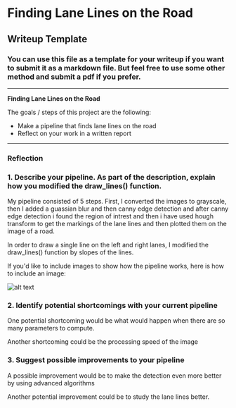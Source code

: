 # **Finding Lane Lines on the Road** 

## Writeup Template

### You can use this file as a template for your writeup if you want to submit it as a markdown file. But feel free to use some other method and submit a pdf if you prefer.

---

**Finding Lane Lines on the Road**

The goals / steps of this project are the following:
* Make a pipeline that finds lane lines on the road
* Reflect on your work in a written report


[//]: # (Image References)

[image1]: ./examples/grayscale.jpg "Grayscale"

---

### Reflection

### 1. Describe your pipeline. As part of the description, explain how you modified the draw_lines() function.

My pipeline consisted of 5 steps. First, I converted the images to grayscale, then I added a guassian blur and then canny edge detection and after canny edge detection i found the region of intrest and then i have used hough transform to get the markings of the lane lines and then plotted them on the image of a road.

In order to draw a single line on the left and right lanes, I modified the draw_lines() function by slopes of the lines.

If you'd like to include images to show how the pipeline works, here is how to include an image: 

![alt text][image1]


### 2. Identify potential shortcomings with your current pipeline


One potential shortcoming would be what would happen when there are so many parameters to compute. 

Another shortcoming could be the processing speed of the image


### 3. Suggest possible improvements to your pipeline

A possible improvement would be to make the detection even more better by using advanced algorithms

Another potential improvement could be to study the lane lines better.
